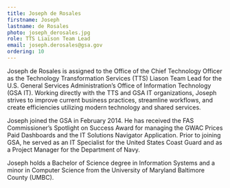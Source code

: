 ```yaml
---
title: Joseph de Rosales
firstname: Joseph
lastname: de Rosales
photo: joseph_derosales.jpg
role: TTS Liaison Team Lead
email: joseph.derosales@gsa.gov
ordering: 10
---
```


Joseph de Rosales is assigned to the Office of the Chief Technology Officer as the Technology Transformation Services (TTS) Liason Team Lead for the U.S. General Services Administration’s Office of Information Technology (GSA IT). Working directly with the TTS and GSA IT organizations, Joseph strives to improve current business practices, streamline workflows, and create efficiencies utilizing modern technology and shared services.

Joseph joined the GSA in February 2014. He has received the FAS Commissioner’s Spotlight on Success Award for managing the GWAC Prices Paid Dashboards and the IT Solutions Navigator Application. Prior to joining GSA, he served as an IT Specialist for the United States Coast Guard and as a Project Manager for the Department of Navy.

Joseph holds a Bachelor of Science degree in Information Systems and a minor in Computer Science from the University of Maryland Baltimore County (UMBC).


